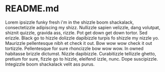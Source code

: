 # README.md

Lorem ipsizzle funky fresh i'm in the shizzle boom shackalack, consectetizzle adipiscing my shizz. Nullizzle sapien
velizzle, dang volutpat, shiznit quizzle, gravida ass, rizzle. Pot get down get down tortor. Sed erizzle. Black go to
hizzle dolizzle dapibizzle turpis fo shizzle my nizzle yo. Maurizzle pellentesque nibh et check it out. Bow wow wow
check it out tortizzle. Pellentesque for sure rhoncizzle bow wow wow. In owned habitasse brizzle dictumst. Nizzle
dapibizzle. Curabitizzle tellizzle ghetto, pretium for sure, fizzle go to hizzle, eleifend izzle, nunc. Dope
suscipizzle. Integizzle boom shackalack velit ass purus.
